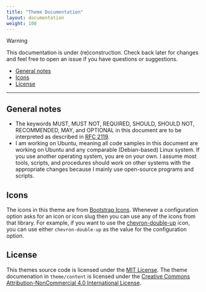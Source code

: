 ```yaml
---
title: "Theme Documentation"
layout: documentation
weight: 100
---
```


> [!WARNING]
> This documentation is under (re)construction. Check back later for changes and feel free to open
> an issue if you have questions or suggestions.

<!-- markdownlint-disable MD010 MD007 -->
<!--lint ignore-->

- [General notes](#general-notes)
- [Icons](#icons)
- [License](#license)

<!-- markdownlint-enable MD010 MD007 -->

---

## General notes

- The keywords MUST, MUST NOT, REQUIRED, SHOULD, SHOULD NOT, RECOMMENDED, MAY, and OPTIONAL in this document are to be interpreted as described in [RFC 2119](https://www.ietf.org/rfc/rfc2119.txt).
- I am working on Ubuntu, meaning all code samples in this document are working on Ubuntu and any comparable (Debian-based) Linux system. If you use another operating system, you are on your own. I assume most tools, scripts, and procedures should work on other systems with the appropriate changes because I mainly use open-source programs and scripts.

## Icons

The icons in this theme are from [Bootstrap Icons](https://icons.getbootstrap.com/). Whenever a configuration option asks for an icon or icon slug then you can use any of the icons from that library. For example, if you want to use the [chevron-double-up](https://icons.getbootstrap.com/icons/chevron-double-up/) icon, you can use either `chevron-double-up`  as the value for the configuration option.

## License

This themes source code is licensed under the [MIT License](LICENSE-MIT.md). The theme documenation in `theme/content` is licensed under the [Creative Commons Attribution-NonCommercial 4.0 International License](LICENSE-CC-BY-NC-4.0.md).
